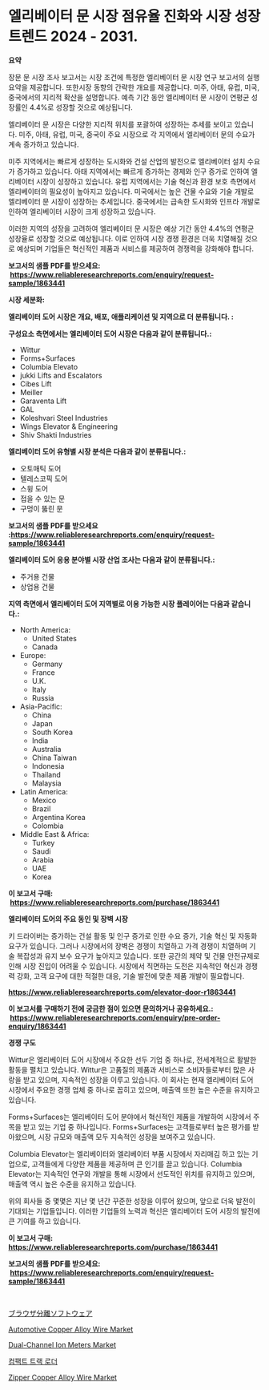 <p><h1>엘리베이터 문 시장 점유율 진화와 시장 성장 트렌드 2024 - 2031.</h1></p><p><strong>요약</strong></p>
<p><p>장문 문 시장 조사 보고서는 시장 조건에 특정한 엘리베이터 문 시장 연구 보고서의 실행 요약을 제공합니다. 또한시장 동향의 간략한 개요를 제공합니다. 미주, 아태, 유럽, 미국, 중국에서의 지리적 확산을 설명합니다. 예측 기간 동안 엘리베이터 문 시장이 연평균 성장률인 4.4%로 성장할 것으로 예상됩니다.</p><p>엘리베이터 문 시장은 다양한 지리적 위치를 포괄하여 성장하는 추세를 보이고 있습니다. 미주, 아태, 유럽, 미국, 중국이 주요 시장으로 각 지역에서 엘리베이터 문의 수요가 계속 증가하고 있습니다.</p><p>미주 지역에서는 빠르게 성장하는 도시화와 건설 산업의 발전으로 엘리베이터 설치 수요가 증가하고 있습니다. 아태 지역에서는 빠르게 증가하는 경제와 인구 증가로 인하여 엘리베이터 시장이 성장하고 있습니다. 유럽 지역에서는 기술 혁신과 환경 보호 측면에서 엘리베이터의 필요성이 높아지고 있습니다. 미국에서는 높은 건물 수요와 기술 개발로 엘리베이터 문 시장이 성장하는 추세입니다. 중국에서는 급속한 도시화와 인프라 개발로 인하여 엘리베이터 시장이 크게 성장하고 있습니다.</p><p>이러한 지역의 성장을 고려하여 엘리베이터 문 시장은 예상 기간 동안 4.4%의 연평균 성장율로 성장할 것으로 예상됩니다. 이로 인하여 시장 경쟁 환경은 더욱 치열해질 것으로 예상되며 기업들은 혁신적인 제품과 서비스를 제공하여 경쟁력을 강화해야 합니다.</p></p>
<p><strong>보고서의 샘플 PDF를 받으세요: &nbsp;<a href="https://www.reliableresearchreports.com/enquiry/request-sample/1863441">https://www.reliableresearchreports.com/enquiry/request-sample/1863441</a></strong></p>
<p><strong>시장 세분화:</strong></p>
<p><strong> 엘리베이터 도어 시장은 개요, 배포, 애플리케이션 및 지역으로 더 분류됩니다. :</strong></p>
<p><strong>구성요소 측면에서는 엘리베이터 도어 시장은 다음과 같이 분류됩니다.:</strong></p>
<p><ul><li>Wittur</li><li>Forms+Surfaces</li><li>Columbia Elevato</li><li>jukki Lifts and Escalators</li><li>Cibes Lift</li><li>Meiller</li><li>Garaventa Lift</li><li>GAL</li><li>Koleshvari Steel Industries</li><li>Wings Elevator & Engineering</li><li>Shiv Shakti Industries</li></ul></p>
<p><strong> 엘리베이터 도어 유형별 시장 분석은 다음과 같이 분류됩니다.:</strong></p>
<p><ul><li>오토매틱 도어</li><li>텔레스코픽 도어</li><li>스윙 도어</li><li>접을 수 있는 문</li><li>구멍이 뚫린 문</li></ul></p>
<p><strong>보고서의 샘플 PDF를 받으세요 :<a href="https://www.reliableresearchreports.com/enquiry/request-sample/1863441">https://www.reliableresearchreports.com/enquiry/request-sample/1863441</a></strong></p>
<p><strong> 엘리베이터 도어 응용 분야별 시장 산업 조사는 다음과 같이 분류됩니다.:</strong></p>
<p><ul><li>주거용 건물</li><li>상업용 건물</li></ul></p>
<p><strong>지역 측면에서 엘리베이터 도어 지역별로 이용 가능한 시장 플레이어는 다음과 같습니다.:</strong></p>
<p><ul>
    <li>
        North America:
        <ul>
            <li>United States</li>
            <li>Canada</li>
        </ul>
    </li>
    <li>
        Europe:
        <ul>
            <li>Germany</li>
            <li>France</li>
            <li>U.K.</li>
            <li>Italy</li>
            <li>Russia</li>
        </ul>
    </li>
    <li>
        Asia-Pacific:
        <ul>
            <li>China</li>
            <li>Japan</li>
            <li>South Korea</li>
            <li>India</li>
            <li>Australia</li>
            <li>China Taiwan</li>
            <li>Indonesia</li>
            <li>Thailand</li>
            <li>Malaysia</li>
        </ul>
    </li>
    <li>
        Latin America:
        <ul>
            <li>Mexico</li>
            <li>Brazil</li>
            <li>Argentina Korea</li>
            <li>Colombia</li>
        </ul>
    </li>
    <li>
        Middle East & Africa:
        <ul>
            <li>Turkey</li>
            <li>Saudi</li>
            <li>Arabia</li>
            <li>UAE</li>
            <li>Korea</li>
        </ul>
    </li>
    </ul></p>
<p><strong>이 보고서 구매: &nbsp;<a href="https://www.reliableresearchreports.com/purchase/1863441">https://www.reliableresearchreports.com/purchase/1863441</a></strong></p>
<p><strong>엘리베이터 도어의 주요 동인 및 장벽 시장</strong></p>
<p><p>키 드라이버는 증가하는 건설 활동 및 인구 증가로 인한 수요 증가, 기술 혁신 및 자동화 요구가 있습니다. 그러나 시장에서의 장벽은 경쟁이 치열하고 가격 경쟁이 치열하며 기술 복잡성과 유지 보수 요구가 높아지고 있습니다. 또한 공간의 제약 및 건물 안전규제로 인해 시장 진입이 어려울 수 있습니다. 시장에서 직면하는 도전은 지속적인 혁신과 경쟁력 강화, 고객 요구에 대한 적절한 대응, 기술 발전에 맞춘 제품 개발이 필요합니다.</p></p>
<p><strong><a href="https://www.reliableresearchreports.com/elevator-door-r1863441">https://www.reliableresearchreports.com/elevator-door-r1863441</a></strong></p>
<p><strong>이 보고서를 구매하기 전에 궁금한 점이 있으면 문의하거나 공유하세요.: &nbsp;<a href="https://www.reliableresearchreports.com/enquiry/pre-order-enquiry/1863441">https://www.reliableresearchreports.com/enquiry/pre-order-enquiry/1863441</a></strong></p>
<p><strong>경쟁 구도</strong></p>
<p><p>Wittur은 엘리베이터 도어 시장에서 주요한 선두 기업 중 하나로, 전세계적으로 활발한 활동을 펼치고 있습니다. Wittur은 고품질의 제품과 서비스로 소비자들로부터 많은 사랑을 받고 있으며, 지속적인 성장을 이루고 있습니다. 이 회사는 현재 엘리베이터 도어 시장에서 주요한 경쟁 업체 중 하나로 꼽히고 있으며, 매출액 또한 높은 수준을 유지하고 있습니다.</p><p>Forms+Surfaces는 엘리베이터 도어 분야에서 혁신적인 제품을 개발하여 시장에서 주목을 받고 있는 기업 중 하나입니다. Forms+Surfaces는 고객들로부터 높은 평가를 받아왔으며, 시장 규모와 매출액 모두 지속적인 성장을 보여주고 있습니다.</p><p>Columbia Elevator는 엘리베이터와 엘리베이터 부품 시장에서 자리매김 하고 있는 기업으로, 고객들에게 다양한 제품을 제공하며 큰 인기를 끌고 있습니다. Columbia Elevator는 지속적인 연구와 개발을 통해 시장에서 선도적인 위치를 유지하고 있으며, 매출액 역시 높은 수준을 유지하고 있습니다.</p><p>위의 회사들 중 몇몇은 지난 몇 년간 꾸준한 성장을 이루어 왔으며, 앞으로 더욱 발전이 기대되는 기업들입니다. 이러한 기업들의 노력과 혁신은 엘리베이터 도어 시장의 발전에 큰 기여를 하고 있습니다.</p></p>
<p><strong>이 보고서 구매: &nbsp; <a href="https://www.reliableresearchreports.com/purchase/1863441">https://www.reliableresearchreports.com/purchase/1863441</a></strong></p>
<p><strong>보고서의 샘플 PDF를 받으세요: &nbsp;<a href="https://www.reliableresearchreports.com/enquiry/request-sample/1863441">https://www.reliableresearchreports.com/enquiry/request-sample/1863441</a></strong><strong></strong></p>
<p>&nbsp;</p>
<p><p><a href="https://github.com/DemarcusKuhlman/Market-Research-Report-List-1/blob/main/849319945200.md">ブラウザ分離ソフトウェア</a></p><p><a href="https://issuu.com/reportprime-2/docs/automotive-copper-alloy-wire-market-size-2030.pptx">Automotive Copper Alloy Wire Market</a></p><p><a href="https://github.com/lataunyatinikmelvin59ilbd0dv/Market-Research-Report-List-2/blob/main/dual-channel-ion-meters-market.md">Dual-Channel Ion Meters Market</a></p><p><a href="https://github.com/JackieFauhey9089475/Market-Research-Report-List-1/blob/main/637740541380.md">컴팩트 트랙 로더</a></p><p><a href="https://issuu.com/reportprime-2/docs/zipper-copper-alloy-wire-market-size-2030.pptx">Zipper Copper Alloy Wire Market</a></p></p>